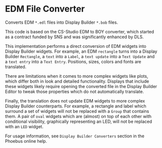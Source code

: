 EDM File Converter
==================

Converts EDM `*.edl` files into Display Builder `*.bob` files.

This code is based on the CS-Studio EDM to BOY converter,
which started as a contract funded by SNS and was significantly enhanced by DLS.

This implementation performs a direct conversion of EDM widgets into Display Builder widgets.
For example, an EDM `rectangle` turns into a Display Builder `Rectangle`,
a `text` into a `Label`, a `text update` into a `Text Update`
and a `text entry` into a `Text Entry`.
Positions, sizes, colors and fonts are translated.

There are limitations when it comes to more complex widgets like plots,
which differ both in look and detailed functionality.
Displays that include these widgets likely require
opening the converted file in the Display Builder Editor
to tweak those properties which do not automatically translate.

Finally, the translation does not update EDM widgets to more complex Display Builder counterparts.
For example, a rectangle and label which surround a set of widgets will not be replaced with
a `Group` that contains them.
A pair of `oval` widgets which are (almost) on top of each other with conditional visibility,
graphically representing an LED, will not be replaced with an `LED` widget.

For usage information, see `Display Builder Converters` section in the Phoebus online help.
